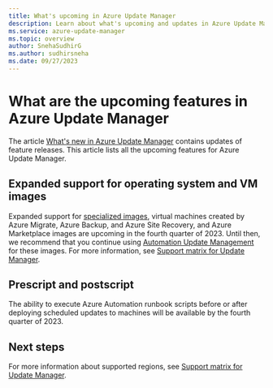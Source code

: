 ```yaml
---
title: What's upcoming in Azure Update Manager
description: Learn about what's upcoming and updates in Azure Update Manager.
ms.service: azure-update-manager
ms.topic: overview
author: SnehaSudhirG
ms.author: sudhirsneha
ms.date: 09/27/2023
---
```


# What are the upcoming features in Azure Update Manager

The article [What's new in Azure Update Manager](whats-new.md) contains updates of feature releases. This article lists all the upcoming features for Azure Update Manager.

## Expanded support for operating system and VM images

Expanded support for [specialized images](../virtual-machines/linux/imaging.md#specialized-images), virtual machines created by Azure Migrate, Azure Backup, and Azure Site Recovery, and Azure Marketplace images are upcoming in the fourth quarter of 2023. Until then, we recommend that you continue using [Automation Update Management](../automation/update-management/overview.md) for these images. For more information, see [Support matrix for Update Manager](support-matrix.md#supported-operating-systems).


## Prescript and postscript

The ability to execute Azure Automation runbook scripts before or after deploying scheduled updates to machines will be available by the fourth quarter of 2023.

## Next steps

For more information about supported regions, see [Support matrix for Update Manager](support-matrix.md).
